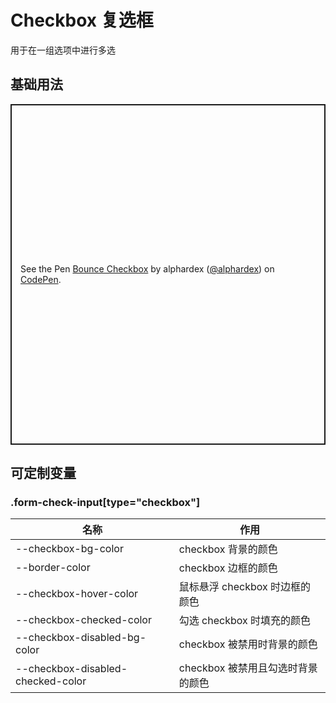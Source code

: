 # Checkbox 复选框

用于在一组选项中进行多选

## 基础用法

<p class="codepen" data-height="545" data-theme-id="dark" data-default-tab="html,result" data-user="alphardex" data-slug-hash="jOPpZEe" style="height: 545px; box-sizing: border-box; display: flex; align-items: center; justify-content: center; border: 2px solid; margin: 1em 0; padding: 1em;" data-pen-title="Bounce Checkbox">
  <span>See the Pen <a href="https://codepen.io/alphardex/pen/jOPpZEe">
  Bounce Checkbox</a> by alphardex (<a href="https://codepen.io/alphardex">@alphardex</a>)
  on <a href="https://codepen.io">CodePen</a>.</span>
</p>
<script async src="https://static.codepen.io/assets/embed/ei.js"></script>

## 可定制变量

### .form-check-input[type="checkbox"]

| 名称                              | 作用                              |
| --------------------------------- | --------------------------------- |
| --checkbox-bg-color               | checkbox 背景的颜色               |
| --border-color                    | checkbox 边框的颜色               |
| --checkbox-hover-color            | 鼠标悬浮 checkbox 时边框的颜色    |
| --checkbox-checked-color          | 勾选 checkbox 时填充的颜色        |
| --checkbox-disabled-bg-color      | checkbox 被禁用时背景的颜色       |
| --checkbox-disabled-checked-color | checkbox 被禁用且勾选时背景的颜色 |
